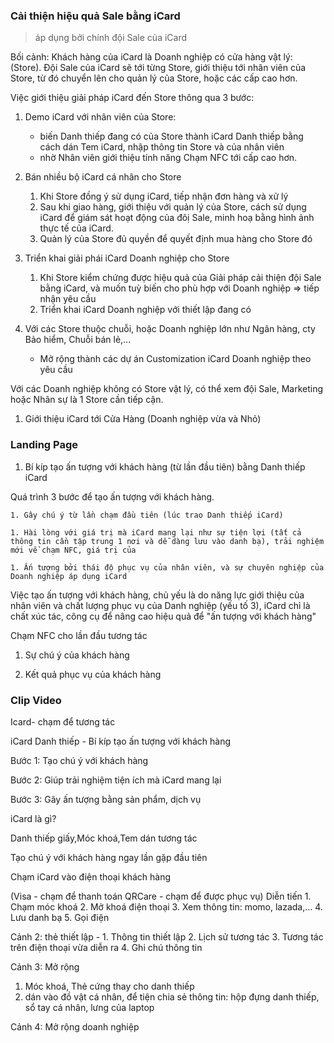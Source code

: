 
### Cải thiện hiệu quả Sale bằng iCard 
> áp dụng bởi chính đội Sale của iCard 

Bối cảnh:
Khách hàng của iCard là Doanh nghiệp có cửa hàng vật lý: (Store). Đội Sale của iCard sẽ tới từng
Store, giới thiệu tới nhân viên của Store, từ đó chuyển lên cho quản lý của Store, hoặc các cấp cao hơn. 


Việc giới thiệu giải pháp iCard đến Store thông qua 3 bước:

1. Demo iCard với nhân viên của Store: 
    - biến Danh thiếp đang có của Store thành iCard Danh thiếp bằng cách dán Tem iCard, nhập thông tin Store và của nhân viên
    - nhờ Nhân viên giới thiệu tính năng Chạm NFC tới cấp cao hơn.

1. Bán nhiều bộ iCard cá nhân cho Store
    1. Khi Store đồng ý sử dụng iCard, tiếp nhận đơn hàng và xử lý
    1. Sau khi giao hàng, giới thiệu với quản lý của Store, cách sử dụng iCard để giám sát hoạt động
của đôị Sale, minh hoạ bằng hình ảnh thực tế của iCard.
    1. Quản lý của Store đủ quyền để quyết định mua hàng cho Store đó

1. Triển khai giải phái iCard Doanh nghiệp cho Store 
    1. Khi Store kiểm chứng được hiệu quả của Giải pháp cải thiện đội Sale bằng iCard, và muốn tuỳ biến cho phù hợp với Doanh nghiệp => tiếp nhận yêu cầu
    1. Triển khai iCard Doanh nghiệp với thiết lập đang có
  
1. Với các Store thuộc chuỗi, hoặc Doanh nghiệp lớn như Ngân hàng, cty Bảo hiểm, Chuỗi bán lẻ,...
    - Mở rộng thành các dự án Customization iCard Doanh nghiệp theo yêu cầu 


Với các Doanh nghiệp không có Store vật lý, có thể xem đội Sale, Marketing hoặc Nhân sự là 1 Store cần tiếp cận.


1. Giới thiệu iCard tới Cửa Hàng (Doanh nghiệp vừa và Nhỏ)

### Landing Page

1. Bí kíp tạo ấn tượng với khách hàng (từ lần đầu tiên)
bằng Danh thiếp iCard 

Quá trình 3 bước để tạo ấn tượng với khách hàng. 

    1. Gây chú ý từ lần chạm đầu tiên (lúc trao Danh thiếp iCard)
    
    1. Hài lòng với giá trị mà iCard mang lại như sự tiện lợi (tất cả thông tin cần tập trung 1 nơi và dễ dàng lưu vào danh bạ), trải nghiệm mới về chạm NFC, giá trị của 

    1. Ấn tượng bởi thái độ phục vụ của nhân viên, và sự chuyên nghiệp của Doanh nghiệp áp dụng iCard 

Việc tạo ấn tượng với khách hàng, chủ yếu là do năng lực giới thiệu của nhân viên và chất lượng phục vụ của Danh nghiệp (yếu tố 3), iCard chỉ là chất xúc tác, công cụ để nâng cao hiệu quả để "ấn tượng với khách hàng" 



Chạm NFC cho lần đầu tương tác 

1. Sự chú ý của khách hàng 


1. Kết quả phục vụ của khách hàng 



### Clip Video


Icard- chạm để tương tác

iCard Danh thiếp - Bí kíp tạo ấn tượng với khách hàng 

Bước 1: Tạo chú ý
với khách hàng 

Bước 2: Giúp trải nghiệm 
tiện ích mà iCard mang lại

Bước 3: Gây ấn tượng
bằng sản phẩm, dịch vụ 


iCard là gì? 

Danh thiếp giấy,Móc khoá,Tem dán tương tác 

Tạo chú ý với khách hàng ngay lần gặp đầu tiên 

Chạm iCard vào điện thoại khách hàng 




(Visa - chạm để thanh toán
QRCare - chạm để được phục vụ)
Diễn tiến
	1.	Chạm móc khoá
	2.	Mở khoá điện thoại
	3.	Xem thông tin: momo, lazada,…
	4.	Lưu danh bạ
	5.	Gọi điện

Cảnh 2: thẻ thiết lập - 
	1.	Thông tin thiết lập
	2.	Lịch sử tương tác
	3.	Tương tác trên điện thoại vừa diễn ra
	4.	Ghi chú thông tin

Cảnh 3: Mở rộng 
  1. Móc khoá, Thẻ cứng thay cho danh thiếp 
  2. dán vào đồ vật cá nhân, để tiện chia sẻ thông tin: hộp đựng danh thiếp, sổ tay cá nhân, lưng của laptop 


Cảnh 4:
Mở rộng doanh nghiệp